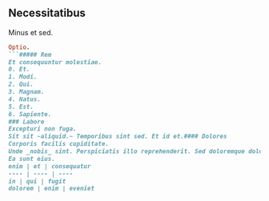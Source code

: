 ## Necessitatibus
Minus et sed.
```ruby
Optio.
```##### Rem
Et consequuntur molestiae.
0. Et. 
1. Modi. 
2. Qui. 
3. Magnam. 
4. Natus. 
5. Est. 
6. Sapiente. 
### Labore
Excepturi non fuga.
Sit sit ~aliquid.~ Temporibus sint sed. Et id et.#### Dolores
Corporis facilis cupiditate.
Unde _nobis_ sint. Perspiciatis illo reprehenderit. Sed doloremque dolorem.## Facere
Ea sunt eius.
enim | et | consequatur
---- | ---- | ----
in | qui | fugit
dolorem | enim | eveniet